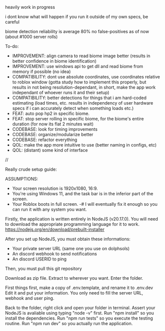 heavily work in progress

i dont know what will happen if you run it outside of my own specs, be careful

biome detection reliability is average 80%
no false-positives as of now (about #1000 server rolls)

To-do:
- IMPROVEMENT: align camera to read biome image better (results in better confidence in biome identification)
- IMPROVEMENT: use windows api to get dll and read biome from memory if possible (no idea)
- COMPATIBILITY: dont use absolute coordinates, use coordinates relative to roblox window (gotta study how to implement this properly, but results in not being resolution-dependant, in short, make the app work independant of whoever runs it and their setup)
- COMPATIBILITY: better detections for things that i am hard-coded estimating (load times, etc. results in independency of user hardware specs if i can accurately detect when something loads etc.)
- FEAT: auto pop hp2 in specific biome.
- FEAT: stop server rolling in specific biome, for the biome's entire duration (for now its flat 2 minutes wait)
- CODEBASE: look for timing improvements
- CODEBASE: organize/modularize better
- CODEBASE: refactor everything
- QOL: make the app more intuitive to use (better naming in configs, etc)
- QOL: (distant) some kind of interface

//

Really crude setup guide:

ASSUMPTIONS: 
- Your screen resolution is 1920x1080, 16:9.
- You're using Windows 11, and the task bar is in the inferior part of the screen.
- Your Roblox boots in full screen.
-# I will eventually fix it enough so you can run it with any system you want.

Firstly, the application is written entirely in NodeJS (v20.17.0). You will need to download the appropriate programming language for it to work.
https://nodejs.org/en/download/prebuilt-installer

After you set up NodeJS, you must obtain these informations:
- Your private server URL (same one you use on dolphsols)
- An discord webhook to send notifications
- An discord USERID to ping

Then, you must pull this git repository

Download as zip file. Extract to wherever you want.
Enter the folder. 

First things first, make a copy of .env.template, and rename it to .env.dev
Edit it and put your information. You only need to fill the server URL, webhook and user ping.

Back to the folder, right click and open your folder in terminal.
Assert your NodeJS is avaliable using typing "node -v" first.
Run "npm install" so you install the dependencies.
Run "npm run tests" so you execute the testing routine.
Run "npm run dev" so you actually run the application.
